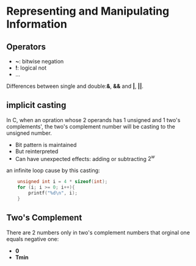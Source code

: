 # Representing and Manipulating Information

## Operators

- **~**: bitwise negation
- **!**: logical not
- ...

Differences between single and double:**&**, **&&** and **|**, **||**.

## implicit casting

In C, when an opration whose 2 operands has 1 unsigned and 1 two's complements', the two's complement number will be casting to the unsigned number.

- Bit pattern is maintained
- But reinterpreted
- Can have unexpected effects: adding or subtracting $2^w$

an infinite loop cause by this casting:

```C
    unsigned int i = 4 * sizeof(int);
    for (i; i >= 0; i++){
        printf("%d\n", i);
    }
```

## Two's Complement

There are 2 numbers only in two's complement numbers that orginal one equals negative one:

- **0**
- **Tmin**
